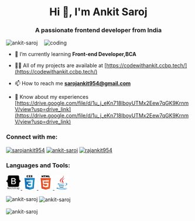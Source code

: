 <h1 align="center">Hi 👋, I'm Ankit Saroj</h1>
<h3 align="center">A passionate frontend developer from India</h3>
<img align="right" alt="coding" width="400" src="https://user-images.githubusercontent.com/55389276/140866485-8fb1c876-9a8f-4d6a-98dc-08c4981eaf70.gif"


<p align="left"> <img src="https://komarev.com/ghpvc/?username=ankit-saroj&label=Profile%20views&color=0e75b6&style=flat" alt="ankit-saroj" /> </p>

- 🌱 I’m currently learning **Front-end Developer,BCA**

- 👨‍💻 All of my projects are available at [https://codewithankit.ccbp.tech/](https://codewithankit.ccbp.tech/)

- 📫 How to reach me **sarojankit954@gmail.com**

- 📄 Know about my experiences [https://drive.google.com/file/d/1u_j_eKn718lboyUTMx2Eew7qGK9KrnmV/view?usp=drive_link](https://drive.google.com/file/d/1u_j_eKn718lboyUTMx2Eew7qGK9KrnmV/view?usp=drive_link)

<h3 align="left">Connect with me:</h3>
<p align="left">
<a href="https://twitter.com/sarojankit954" target="blank"><img align="center" src="https://raw.githubusercontent.com/rahuldkjain/github-profile-readme-generator/master/src/images/icons/Social/twitter.svg" alt="sarojankit954" height="30" width="40" /></a>
<a href="https://linkedin.com/in/ankit-saroj" target="blank"><img align="center" src="https://raw.githubusercontent.com/rahuldkjain/github-profile-readme-generator/master/src/images/icons/Social/linked-in-alt.svg" alt="ankit-saroj" height="30" width="40" /></a>
<a href="https://instagram.com/rajankit954" target="blank"><img align="center" src="https://raw.githubusercontent.com/rahuldkjain/github-profile-readme-generator/master/src/images/icons/Social/instagram.svg" alt="rajankit954" height="30" width="40" /></a>
</p>

<h3 align="left">Languages and Tools:</h3>
<p align="left"> <a href="https://getbootstrap.com" target="_blank" rel="noreferrer"> <img src="https://raw.githubusercontent.com/devicons/devicon/master/icons/bootstrap/bootstrap-plain-wordmark.svg" alt="bootstrap" width="40" height="40"/> </a> <a href="https://www.w3schools.com/css/" target="_blank" rel="noreferrer"> <img src="https://raw.githubusercontent.com/devicons/devicon/master/icons/css3/css3-original-wordmark.svg" alt="css3" width="40" height="40"/> </a> <a href="https://www.w3.org/html/" target="_blank" rel="noreferrer"> <img src="https://raw.githubusercontent.com/devicons/devicon/master/icons/html5/html5-original-wordmark.svg" alt="html5" width="40" height="40"/> </a> <a href="https://www.java.com" target="_blank" rel="noreferrer"> <img src="https://raw.githubusercontent.com/devicons/devicon/master/icons/java/java-original.svg" alt="java" width="40" height="40"/> </a> </p>

<p><img align="left" src="https://github-readme-stats.vercel.app/api/top-langs?username=ankit-saroj&show_icons=true&locale=en&layout=compact" alt="ankit-saroj" /></p>

<p>&nbsp;<img align="center" src="https://github-readme-stats.vercel.app/api?username=ankit-saroj&show_icons=true&locale=en" alt="ankit-saroj" /></p>

<p><img align="center" src="https://github-readme-streak-stats.herokuapp.com/?user=ankit-saroj&" alt="ankit-saroj" /></p>
